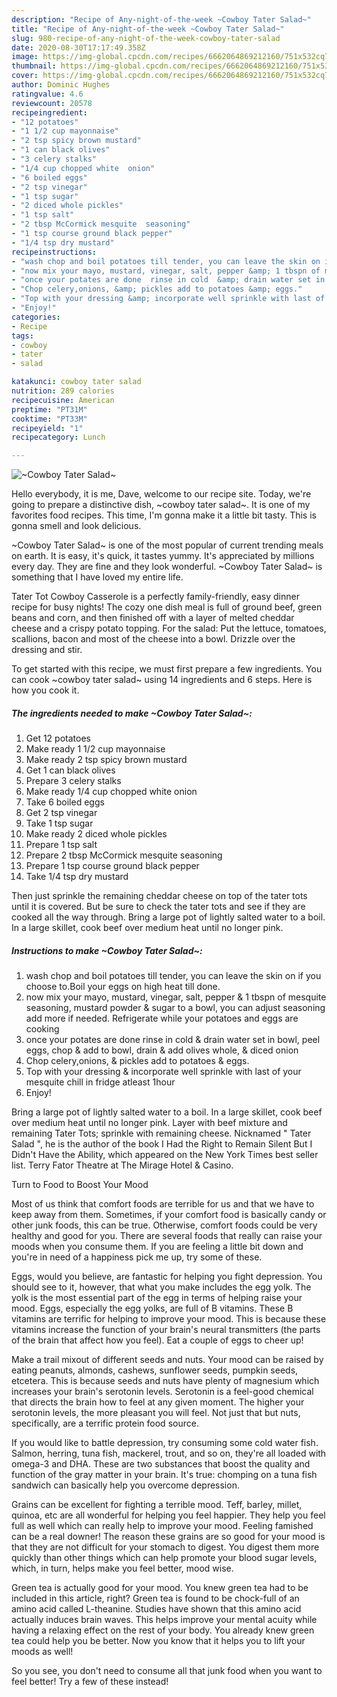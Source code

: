 ```yaml
---
description: "Recipe of Any-night-of-the-week ~Cowboy Tater Salad~"
title: "Recipe of Any-night-of-the-week ~Cowboy Tater Salad~"
slug: 980-recipe-of-any-night-of-the-week-cowboy-tater-salad
date: 2020-08-30T17:17:49.358Z
image: https://img-global.cpcdn.com/recipes/6662064869212160/751x532cq70/cowboy-tater-salad-recipe-main-photo.jpg
thumbnail: https://img-global.cpcdn.com/recipes/6662064869212160/751x532cq70/cowboy-tater-salad-recipe-main-photo.jpg
cover: https://img-global.cpcdn.com/recipes/6662064869212160/751x532cq70/cowboy-tater-salad-recipe-main-photo.jpg
author: Dominic Hughes
ratingvalue: 4.6
reviewcount: 20578
recipeingredient:
- "12 potatoes"
- "1 1/2 cup mayonnaise"
- "2 tsp spicy brown mustard"
- "1 can black olives"
- "3 celery stalks"
- "1/4 cup chopped white  onion"
- "6 boiled eggs"
- "2 tsp vinegar"
- "1 tsp sugar"
- "2 diced whole pickles"
- "1 tsp salt"
- "2 tbsp McCormick mesquite  seasoning"
- "1 tsp course ground black pepper"
- "1/4 tsp dry mustard"
recipeinstructions:
- "wash chop and boil potatoes till tender, you can leave the skin on if you choose to.Boil your eggs on high heat till done."
- "now mix your mayo, mustard, vinegar, salt, pepper &amp; 1 tbspn of mesquite seasoning, mustard powder &amp; sugar to a bowl, you can adjust seasoning add more if needed. Refrigerate while your potatoes and eggs are cooking"
- "once your potates are done  rinse in cold  &amp; drain water set in bowl, peel eggs, chop &amp; add to bowl, drain &amp; add olives whole, &amp; diced onion"
- "Chop celery,onions, &amp; pickles add to potatoes &amp; eggs."
- "Top with your dressing &amp; incorporate well sprinkle with last of your mesquite chill in fridge atleast 1hour"
- "Enjoy!"
categories:
- Recipe
tags:
- cowboy
- tater
- salad

katakunci: cowboy tater salad 
nutrition: 289 calories
recipecuisine: American
preptime: "PT31M"
cooktime: "PT33M"
recipeyield: "1"
recipecategory: Lunch

---
```



![~Cowboy Tater Salad~](https://img-global.cpcdn.com/recipes/6662064869212160/751x532cq70/cowboy-tater-salad-recipe-main-photo.jpg)

Hello everybody, it is me, Dave, welcome to our recipe site. Today, we're going to prepare a distinctive dish, ~cowboy tater salad~. It is one of my favorites food recipes. This time, I'm gonna make it a little bit tasty. This is gonna smell and look delicious.

~Cowboy Tater Salad~ is one of the most popular of current trending meals on earth. It is easy, it's quick, it tastes yummy. It's appreciated by millions every day. They are fine and they look wonderful. ~Cowboy Tater Salad~ is something that I have loved my entire life.

Tater Tot Cowboy Casserole is a perfectly family-friendly, easy dinner recipe for busy nights! The cozy one dish meal is full of ground beef, green beans and corn, and then finished off with a layer of melted cheddar cheese and a crispy potato topping. For the salad: Put the lettuce, tomatoes, scallions, bacon and most of the cheese into a bowl. Drizzle over the dressing and stir.


To get started with this recipe, we must first prepare a few ingredients. You can cook ~cowboy tater salad~ using 14 ingredients and 6 steps. Here is how you cook it.

<!--inarticleads1-->

##### The ingredients needed to make ~Cowboy Tater Salad~:

1. Get 12 potatoes
1. Make ready 1 1/2 cup mayonnaise
1. Make ready 2 tsp spicy brown mustard
1. Get 1 can black olives
1. Prepare 3 celery stalks
1. Make ready 1/4 cup chopped white  onion
1. Take 6 boiled eggs
1. Get 2 tsp vinegar
1. Take 1 tsp sugar
1. Make ready 2 diced whole pickles
1. Prepare 1 tsp salt
1. Prepare 2 tbsp McCormick mesquite  seasoning
1. Prepare 1 tsp course ground black pepper
1. Take 1/4 tsp dry mustard


Then just sprinkle the remaining cheddar cheese on top of the tater tots until it is covered. But be sure to check the tater tots and see if they are cooked all the way through. Bring a large pot of lightly salted water to a boil. In a large skillet, cook beef over medium heat until no longer pink. 

<!--inarticleads2-->

##### Instructions to make ~Cowboy Tater Salad~:

1. wash chop and boil potatoes till tender, you can leave the skin on if you choose to.Boil your eggs on high heat till done.
1. now mix your mayo, mustard, vinegar, salt, pepper &amp; 1 tbspn of mesquite seasoning, mustard powder &amp; sugar to a bowl, you can adjust seasoning add more if needed. Refrigerate while your potatoes and eggs are cooking
1. once your potates are done  rinse in cold  &amp; drain water set in bowl, peel eggs, chop &amp; add to bowl, drain &amp; add olives whole, &amp; diced onion
1. Chop celery,onions, &amp; pickles add to potatoes &amp; eggs.
1. Top with your dressing &amp; incorporate well sprinkle with last of your mesquite chill in fridge atleast 1hour
1. Enjoy!


Bring a large pot of lightly salted water to a boil. In a large skillet, cook beef over medium heat until no longer pink. Layer with beef mixture and remaining Tater Tots; sprinkle with remaining cheese. Nicknamed &#34; Tater Salad &#34;, he is the author of the book I Had the Right to Remain Silent But I Didn&#39;t Have the Ability, which appeared on the New York Times best seller list. Terry Fator Theatre at The Mirage Hotel &amp; Casino. 

Turn to Food to Boost Your Mood


Most of us think that comfort foods are terrible for us and that we have to keep away from them. Sometimes, if your comfort food is basically candy or other junk foods, this can be true. Otherwise, comfort foods could be very healthy and good for you. There are several foods that really can raise your moods when you consume them. If you are feeling a little bit down and you're in need of a happiness pick me up, try some of these.

Eggs, would you believe, are fantastic for helping you fight depression. You should see to it, however, that what you make includes the egg yolk. The yolk is the most essential part of the egg in terms of helping raise your mood. Eggs, especially the egg yolks, are full of B vitamins. These B vitamins are terrific for helping to improve your mood. This is because these vitamins increase the function of your brain's neural transmitters (the parts of the brain that affect how you feel). Eat a couple of eggs to cheer up!

Make a trail mixout of different seeds and nuts. Your mood can be raised by eating peanuts, almonds, cashews, sunflower seeds, pumpkin seeds, etcetera. This is because seeds and nuts have plenty of magnesium which increases your brain's serotonin levels. Serotonin is a feel-good chemical that directs the brain how to feel at any given moment. The higher your serotonin levels, the more pleasant you will feel. Not just that but nuts, specifically, are a terrific protein food source.

If you would like to battle depression, try consuming some cold water fish. Salmon, herring, tuna fish, mackerel, trout, and so on, they're all loaded with omega-3 and DHA. These are two substances that boost the quality and function of the gray matter in your brain. It's true: chomping on a tuna fish sandwich can basically help you overcome depression. 

Grains can be excellent for fighting a terrible mood. Teff, barley, millet, quinoa, etc are all wonderful for helping you feel happier. They help you feel full as well which can really help to improve your mood. Feeling famished can be a real downer! The reason these grains are so good for your mood is that they are not difficult for your stomach to digest. You digest them more quickly than other things which can help promote your blood sugar levels, which, in turn, helps make you feel better, mood wise.

Green tea is actually good for your mood. You knew green tea had to be included in this article, right? Green tea is found to be chock-full of an amino acid called L-theanine. Studies have shown that this amino acid actually induces brain waves. This helps improve your mental acuity while having a relaxing effect on the rest of your body. You already knew green tea could help you be better. Now you know that it helps you to lift your moods as well!

So you see, you don't need to consume all that junk food when you want to feel better! Try a few of these instead!

